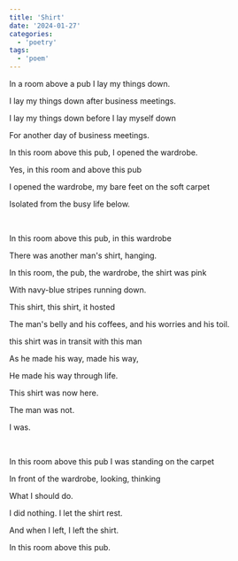 ```yaml
---
title: 'Shirt'
date: '2024-01-27'
categories:
  - 'poetry'
tags:
  - 'poem'
---
```


In a room above a pub I lay my things down.

I lay my things down after business meetings.

I lay my things down before I lay myself down

For another day of business meetings.

In this room above this pub, I opened the wardrobe.

Yes, in this room and above this pub

I opened the wardrobe, my bare feet on the soft carpet

Isolated from the busy life below.

<br/>

In this room above this pub, in this wardrobe

There was another man's shirt, hanging.

In this room, the pub, the wardrobe, the shirt was pink

With navy-blue stripes running down.

This shirt, this shirt, it hosted

The man's belly and his coffees, and his worries and his toil.

this shirt was in transit with this man

As he made his way, made his way,

He made his way through life.

This shirt was now here.

The man was not.

I was.

<br/>

In this room above this pub I was standing on the carpet

In front of the wardrobe, looking, thinking

What I should do.

I did nothing. I let the shirt rest.

And when I left, I left the shirt.

In this room above this pub.
